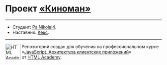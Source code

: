 # Проект [«Киноман»](https://up.htmlacademy.ru/profession/react-lite/2/lite-javascript-2/2/project/cinemaddict)

---

* Студент: [PalNikolai4](https://github.com/PalNikolai4).
* Наставник: [Кекс](https://htmlacademy.ru/frontender-diy).

---

<a href="https://htmlacademy.ru/intensive/ecmascript"><img align="left" width="50" height="50" title="HTML Academy" src="https://up.htmlacademy.ru/static/img/intensive/ecmascript/logo-for-github.svg"></a>

Репозиторий создан для обучения на профессиональном курсе «[JavaScript. Архитектура клиентских приложений](https://htmlacademy.ru/intensive/ecmascript)» от [HTML Academy](https://htmlacademy.ru).

[check-image]: https://github.com/htmlacademy-ecmascript/{{userId}}-{{projectName}}/workflows/Project%20check/badge.svg?branch=master
[check-url]: https://github.com/htmlacademy-ecmascript/{{userId}}-{{projectName}}/actions
